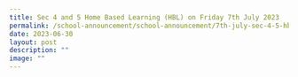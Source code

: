 ```yaml
---
title: Sec 4 and 5 Home Based Learning (HBL) on Friday 7th July 2023
permalink: /school-announcement/school-announcement/7th-july-sec-4-5-hbl/
date: 2023-06-30
layout: post
description: ""
image: ""
---
```

